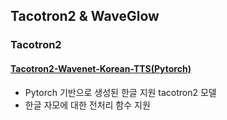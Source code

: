 ## Tacotron2 & WaveGlow

### Tacotron2
#### [Tacotron2-Wavenet-Korean-TTS(Pytorch)](https://github.com/hccho2/Tacotron2-Wavenet-Korean-TTS) 
- Pytorch 기반으로 생성된 한글 지원 tacotron2 모델
- 한글 자모에 대한 전처리 함수 지원

